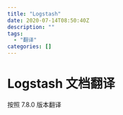 ```yaml
---
title: "Logstash"
date: 2020-07-14T08:50:40Z
description: ""
tags:
  - "翻译"
categories: []
---
```


# Logstash 文档翻译

按照 7.8.0 版本翻译

